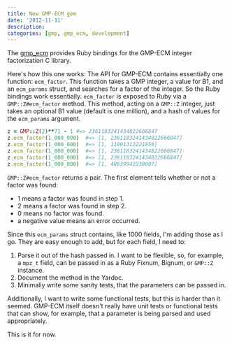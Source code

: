 ```yaml
---
title: New GMP-ECM gem
date: '2012-11-11'
description:
categories: [gmp, gmp_ecm, development]
---
```


The [gmp_ecm](https://github.com/srawlins/gmp-ecm) provides Ruby bindings for the GMP-ECM integer factorization C library.

Here's how this one works: The API for GMP-ECM contains essentially one function: `ecm_factor`. This function takes a GMP integer, a value for B1, and an `ecm_params` struct, and searches for a factor of the integer. So the Ruby bindings work essentially. `ecm_factor` is exposed to Ruby via a `GMP::Z#ecm_factor` method. This method, acting on a `GMP::Z` integer, just takes an optional B1 value (default is one million), and a hash of values for the `ecm_params` argument.

```ruby
z = GMP::Z(2)**71 - 1 #=> 2361183241434822606847
z.ecm_factor(1_000_000)  #=> [1, 2361183241434822606847]
z.ecm_factor(1_000_000)  #=> [1, 11091312221959]
z.ecm_factor(1_000_000)  #=> [1, 2361183241434822606847]
z.ecm_factor(1_000_000)  #=> [1, 2361183241434822606847]
z.ecm_factor(1_000_000)  #=> [1, 48639942238007]
```

`GMP::Z#ecm_factor` returns a pair. The first element tells whether or not a factor was found:

* 1 means a factor was found in step 1.
* 2 means a factor was found in step 2.
* 0 means no factor was found.
* a negative value means an error occurred.

Since this `ecm_params` struct contains, like 1000 fields, I'm adding those as I go. They are easy enough to add, but for each field, I need to:

1. Parse it out of the hash passed in. I  want to be flexible, so, for example, a `mpz_t` field, can be passed in as a Ruby Fixnum, Bignum, or `GMP::Z` instance.
2. Document the method in the Yardoc.
3. Minimally write some sanity tests, that the parameters can be passed in.

Additionally, I want to write some functional tests, but this is harder than it seemed. GMP-ECM itself doesn't really have unit tests or functional tests that can show, for example, that a parameter is being parsed and used appropriately.

This is it for now.
